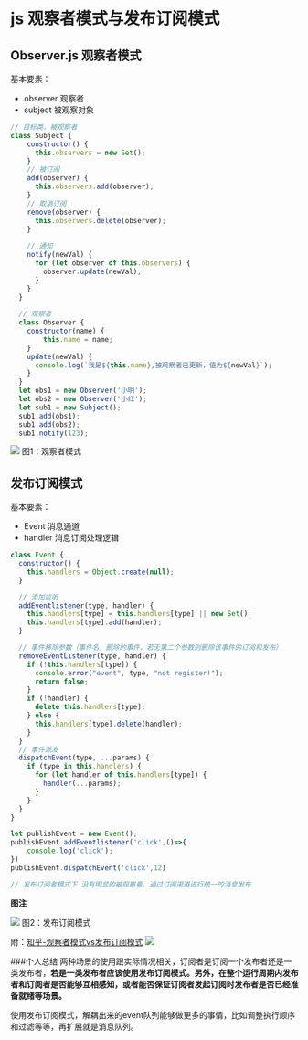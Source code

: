 # js 观察者模式与发布订阅模式
## Observer.js 观察者模式

基本要素：

- observer 观察者
- subject  被观察对象
  
```javascript
// 目标类，被观察者
class Subject {
    constructor() {
      this.observers = new Set();
    }
    // 被订阅
    add(observer) {
      this.observers.add(observer);
    }
    // 取消订阅
    remove(observer) {
      this.observers.delete(observer);
    }
  
    // 通知
    notify(newVal) {
      for (let observer of this.observers) {
        observer.update(newVal);
      }
    }
  }
  
  // 观察者
  class Observer {
    constructor(name) {
        this.name = name;
    }
    update(newVal) {
      console.log(`我是${this.name},被观察者已更新，值为${newVal}`);
    }
  }
  let obs1 = new Observer('小明');
  let obs2 = new Observer('小红');
  let sub1 = new Subject();
  sub1.add(obs1);
  sub1.add(obs2);
  sub1.notify(123);
```
![](https://raw.githubusercontent.com/baiyonghong1989/study/main/designPattern/observer/assets/observer%E8%A7%82%E5%AF%9F%E8%80%85%E6%A8%A1%E5%BC%8F.png)
图1：观察者模式
## 发布订阅模式
基本要素：
- Event 消息通道
- handler 消息订阅处理逻辑

```javascript
class Event {
  constructor() {
    this.handlers = Object.create(null);
  }

  // 添加监听
  addEventlistener(type, handler) {
    this.handlers[type] = this.handlers[type] || new Set();
    this.handlers[type].add(handler);
  }

  // 事件移除参数（事件名，删除的事件，若无第二个参数则删除该事件的订阅和发布）
  removeEventListener(type, handler) {
    if (!this.handlers[type]) {
      console.error("event", type, "not register!");
      return false;
    }
    if (!handler) {
      delete this.handlers[type];
    } else {
      this.handlers[type].delete(handler);
    }
  }
  // 事件派发
  dispatchEvent(type, ...params) {
    if (type in this.handlers) {
      for (let handler of this.handlers[type]) {
        handler(...params);
      }
    }
  }
}

let publishEvent = new Event();
publishEvent.addEventlistener('click',()=>{
    console.log('click');
})
publishEvent.dispatchEvent('click',12)

// 发布订阅者模式下 没有明显的被观察着，通过订阅渠道进行统一的消息发布
```


**图注**


![](https://raw.githubusercontent.com/baiyonghong1989/study/main/designPattern/observer/assets/%E5%8F%91%E5%B8%83%E8%AE%A2%E9%98%85.png)
图2：发布订阅模式

附：[知乎-观察者模式vs发布订阅模式](https://zhuanlan.zhihu.com/p/51357583)
![](https://raw.githubusercontent.com/baiyonghong1989/study/main/designPattern/observer/assets/zhihu-%E5%8F%91%E5%B8%83%E8%80%85%E6%A8%A1%E5%BC%8FVS%E8%A7%82%E5%AF%9F%E8%80%85%E6%A8%A1%E5%BC%8F.jpg)

###个人总结
两种场景的使用跟实际情况相关，订阅者是订阅一个发布者还是一类发布者，**若是一类发布者应该使用发布订阅模式。另外，在整个运行周期内发布者和订阅者是否能够互相感知，或者能否保证订阅者发起订阅时发布者是否已经准备就绪等场景。**

使用发布订阅模式，解耦出来的event队列能够做更多的事情，比如调整执行顺序和过滤等等，再扩展就是消息队列。